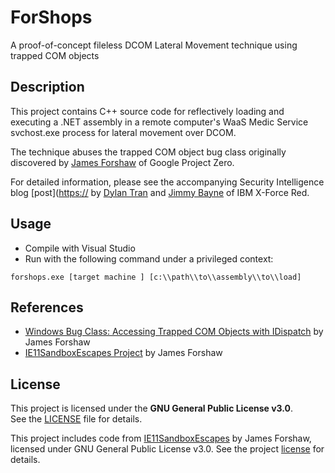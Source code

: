 # ForShops
A proof-of-concept fileless DCOM Lateral Movement technique using trapped COM objects

## Description

This project contains C++ source code for reflectively loading and executing a .NET assembly in a remote computer's WaaS Medic Service svchost.exe process for lateral movement over DCOM.

The technique abuses the trapped COM object bug class originally discovered by [James Forshaw](https://x.com/tiraniddo) of Google Project Zero.

For detailed information, please see the accompanying Security Intelligence blog [post]([https://](https://securityintelligence.com/x-force/fileless-lateral-movement-with-trapped-com-objects/) by [Dylan Tran](https://x.com/d_tranman) and [Jimmy Bayne](https://x.com/bohops) of IBM X-Force Red.

## Usage

- Compile with Visual Studio
- Run with the following command under a privileged context:
```
forshops.exe [target machine ] [c:\\path\\to\\assembly\\to\\load]
```

## References

- [Windows Bug Class: Accessing Trapped COM Objects with IDispatch](https://googleprojectzero.blogspot.com/2025/01/windows-bug-class-accessing-trapped-com.html) by James Forshaw
- [IE11SandboxEscapes Project](https://github.com/tyranid/IE11SandboxEscapes) by James Forshaw

## License
This project is licensed under the **GNU General Public License v3.0**.  
See the [LICENSE](LICENSE) file for details.

This project includes code from [IE11SandboxEscapes](https://github.com/tyranid/IE11SandboxEscapes) by James Forshaw, 
licensed under GNU General Public License v3.0. See the project [license](https://github.com/tyranid/IE11SandboxEscapes/blob/master/LICENSE) for details.
